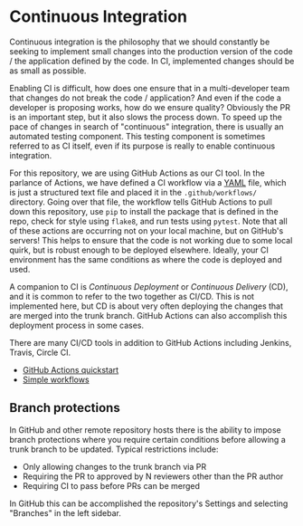 # Continuous Integration

Continuous integration is the philosophy that we should constantly
be seeking to implement small changes into the production version of the
code / the application defined by the code. In CI, implemented changes should
be as small as possible.

Enabling CI is difficult, how does one ensure that in a multi-developer
team that changes do not break the code / application? And even if the code
a developer is proposing works, how do we ensure quality? Obviously the PR
is an important step, but it also slows the process down. To speed up
the pace of changes in search of "continuous" integration, there is
usually an automated testing component. This testing component is sometimes
referred to as CI itself, even if its purpose is really to enable continuous
integration.

For this repository, we are using GitHub Actions as our CI tool. In
the parlance of Actions, we have defined a CI workflow via a [YAML](https://yaml.org/)
file, which is just a structured text file and placed it in the
`.github/workflows/` directory. Going over that file, the workflow
tells GitHub Actions to pull down this repository, use `pip` to install
the package that is defined in the repo, check for style using `flake8`, and
run tests using `pytest`.
Note that all of these actions are occurring not
on your local machine, but on GitHub's servers! This helps to ensure that
the code is not working due to some local quirk, but is robust enough
to be deployed elsewhere. Ideally, your CI environment has the same conditions
as where the code is deployed and used.

A companion to CI is _Continuous Deployment_ or _Continuous Delivery_  (CD),
and it is common to refer to the two together as CI/CD. This is not implemented
here, but CD is about very often deploying the changes that are merged into the
trunk branch. GitHub Actions can also accomplish this deployment process in
some cases.

There are many CI/CD tools in addition to GitHub Actions including Jenkins,
Travis, Circle CI.

- [GitHub Actions quickstart](https://docs.github.com/en/actions/quickstart)
- [Simple workflows](https://github.com/actions/starter-workflows)


## Branch protections

In GitHub and other remote repository hosts there is the ability to
impose branch protections where you require certain conditions before allowing
a trunk branch to be updated. Typical restrictions include:

- Only allowing changes to the trunk branch via PR
- Requiring the PR to approved by N reviewers other than the PR author
- Requiring CI to pass before PRs can be merged

In GitHub this can be accomplished the repository's Settings and selecting
"Branches" in the left sidebar.
